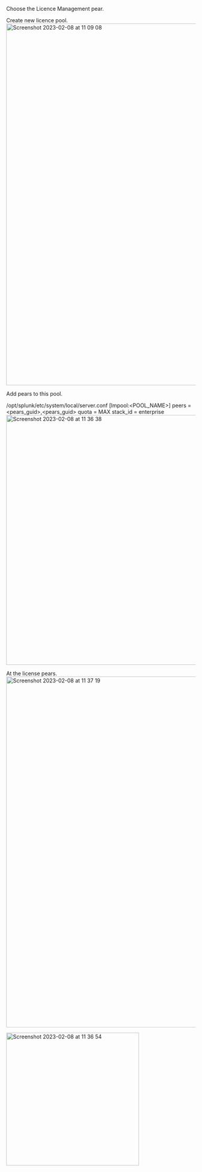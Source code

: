 Choose the Licence Management pear.

Create new licence pool.
<img width="961" alt="Screenshot 2023-02-08 at 11 09 08" src="https://user-images.githubusercontent.com/119075926/217491589-11ad1d30-5d5e-49c9-9417-4d0ce047e73a.png">


Add pears to this pool.

 /opt/splunk/etc/system/local/server.conf
 [lmpool:<POOL_NAME>]
 peers = <pears_guid>,<pears_guid>
 quota = MAX
 stack_id = enterprise
<img width="664" alt="Screenshot 2023-02-08 at 11 36 38" src="https://user-images.githubusercontent.com/119075926/217491755-ff9ec09a-5938-4961-a304-9aabbcf3daf4.png">


At the license pears.
<img width="932" alt="Screenshot 2023-02-08 at 11 37 19" src="https://user-images.githubusercontent.com/119075926/217491931-b65ddc86-ec1d-4dee-a854-43f77159cf37.png">

<img width="353" alt="Screenshot 2023-02-08 at 11 36 54" src="https://user-images.githubusercontent.com/119075926/217491815-c6888232-2ab3-426c-b07a-a56f207574c4.png">
